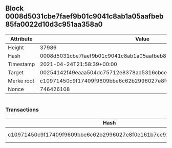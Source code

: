 ## Block 0008d5031cbe7faef9b01c9041c8ab1a05aafbeb85fa0022d10d3c951aa358a0

Attribute | Value
--- | ---
Height | 37986
Hash | 0008d5031cbe7faef9b01c9041c8ab1a05aafbeb85fa0022d10d3c951aa358a0
Timestamp | 2021-04-24T21:58:39+00:00
Target | 00254142f49eaaa504dc75712e8378ad5316cbcead634704b3734b6271167cc4
Merke root | c10971450c9f17409f9609bbe6c62b2996027e8f0e161b7ce928896752f595d1
Nonce | 746426108

```

```

### Transactions

Hash | Amount
--- | ---
[c10971450c9f17409f9609bbe6c62b2996027e8f0e161b7ce928896752f595d1](c10971450c9f17409f9609bbe6c62b2996027e8f0e161b7ce928896752f595d1.md) | 10.00000000 SKEPTI 
